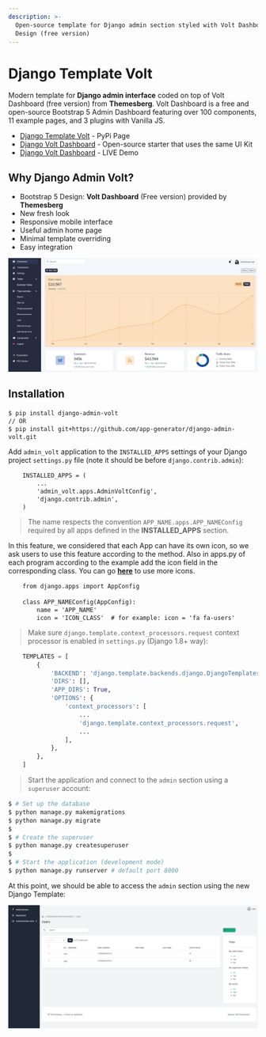 ```yaml
---
description: >-
  Open-source template for Django admin section styled with Volt Dashboard
  Design (free version)
---
```


# Django Template Volt

Modern template for **Django admin interface** coded on top of Volt Dashboard (free version) from **Themesberg**. Volt Dashboard is a free and open-source Bootstrap 5 Admin Dashboard featuring over 100 components, 11 example pages, and 3 plugins with Vanilla JS.

* [Django Template Volt](https://pypi.org/project/django-admin-volt/) - PyPi Page
* [Django Volt Dashboard](https://appseed.us/product/volt-dashboard/django/) - Open-source starter that uses the same UI Kit
* [Django Volt Dashboard](https://django-volt-dashboard.appseed-srv1.com) - LIVE Demo

## Why Django Admin Volt?

* Bootstrap 5 Design: **Volt Dashboard** (Free version) provided by **Themesberg**
* New fresh look
* Responsive mobile interface
* Useful admin home page
* Minimal template overriding
* Easy integration

![Django Template Volt - Open-Source Admin Theme](../../.gitbook/assets/django-admin-volt.png)

## Installation

```
$ pip install django-admin-volt
// OR
$ pip install git+https://github.com/app-generator/django-admin-volt.git 
```

Add `admin_volt` application to the `INSTALLED_APPS` settings of your Django project `settings.py` file (note it should be before `django.contrib.admin`):

```
    INSTALLED_APPS = (
        ...
        'admin_volt.apps.AdminVoltConfig',
        'django.contrib.admin',
    ) 
```

> The name respects the convention `APP_NAME.apps.APP_NAMEConfig` required by all apps defined in the **INSTALLED\_APPS** section.

In this feature, we considered that each App can have its own icon, so we ask users to use this feature according to the method. Also in apps.py of each program according to the example add the icon field in the corresponding class. You can go [**here**](https://fontawesome.com/v4.7/icons/) to use more icons.

```
    from django.apps import AppConfig

    class APP_NAMEConfig(AppConfig):
        name = 'APP_NAME'
        icon = 'ICON_CLASS'  # for example: icon = 'fa fa-users'
```

> Make sure `django.template.context_processors.request` context processor is enabled in `settings.py` (Django 1.8+ way):

```python
    TEMPLATES = [
        {
            'BACKEND': 'django.template.backends.django.DjangoTemplates',
            'DIRS': [],
            'APP_DIRS': True,
            'OPTIONS': {
                'context_processors': [
                    ...
                    'django.template.context_processors.request',
                    ...
                ],
            },
        },
    ]
```

> Start the application and connect to the `admin` section using a `superuser` account:

```bash
$ # Set up the database
$ python manage.py makemigrations
$ python manage.py migrate
$
$ # Create the superuser
$ python manage.py createsuperuser
$
$ # Start the application (development mode)
$ python manage.py runserver # default port 8000
```

At this point, we should be able to access the `admin` section using the new Django Template:

![Django Template Volt - Edit Users Page](../../.gitbook/assets/django-admin-volt-charts.png)

